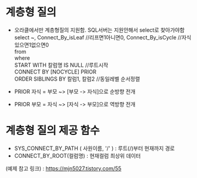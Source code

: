 # 계층형 질의
- 오라클에서만 계층형질의 지원함. SQL서버는 지원안해서 select로 찾아가야함
select ~,  Connect_By_isLeaf //리프면1아니면0,  Connect_By_isCycle //자식 있으면1없으면0    
from   
where    
START WITH  칼럼명 IS NULL //루트시작    
CONNECT BY [NOCYCLE] PRIOR      
ORDER SIBLINGS BY 칼럼1, 칼럼2 //동일레벨 순서정렬  

- PRIOR 자식 = 부모 ~> [부모 -> 자식]으로 순방향 전개 
- PRIOR 부모 = 자식 ~> [자식 -> 부모]으로 역방향 전개
# 계층형 질의 제공 함수
- SYS_CONNECT_BY_PATH ( 사원이름, '/' ) : 루트(/)부터 현재까지 경로
- CONNECT_BY_ROOT(컬럼명) : 현재컬럼 최상위 데이터

(예제 참고 링크) : https://mjn5027.tistory.com/55
